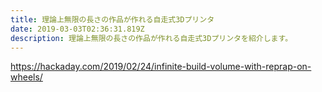 ```yaml
---
title: 理論上無限の長さの作品が作れる自走式3Dプリンタ
date: 2019-03-03T02:36:31.819Z
description: 理論上無限の長さの作品が作れる自走式3Dプリンタを紹介します。
---
```

https://hackaday.com/2019/02/24/infinite-build-volume-with-reprap-on-wheels/
